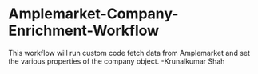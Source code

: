 # Amplemarket-Company-Enrichment-Workflow
This workflow will run custom code fetch data from Amplemarket and set the various properties of the company object. -Krunalkumar Shah
